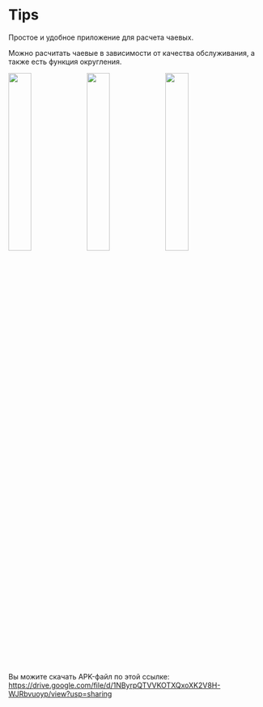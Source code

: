 # Tips

Простое и удобное приложение для расчета чаевых.

Можно расчитать чаевые в зависимости от качества обслуживания,
а также есть функция округления.

<image src="/screenshots/1.jpg" width=30% height=30%>

<image src="/screenshots/2.jpg" width=30% height=30%>

<image src="/screenshots/3.jpg" width=30% height=30%>



Вы можите скачать APK-файл по этой ссылке:
https://drive.google.com/file/d/1NByrpQTVVKOTXQxoXK2V8H-WJRbvuoyp/view?usp=sharing